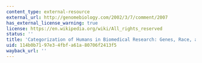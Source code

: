 ```yaml
---
content_type: external-resource
external_url: http://genomebiology.com/2002/3/7/comment/2007
has_external_license_warning: true
license: https://en.wikipedia.org/wiki/All_rights_reserved
status: ''
title: 'Categorization of Humans in Biomedical Research: Genes, Race, and Disease'
uid: 114b0b71-97e3-4fbf-a61a-80706f2413f5
wayback_url: ''
---
```

